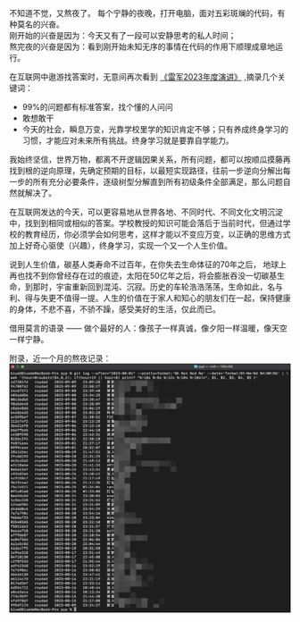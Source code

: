 不知道不觉，又熬夜了。
每个宁静的夜晚，打开电脑，面对五彩斑斓的代码，有种莫名的兴奋。  
刚开始的兴奋是因为：今天又有了一段可以安静思考的私人时间；  
熬完夜的兴奋是因为：看到刚开始未知无序的事情在代码的作用下顺理成章地运行。  

在互联网中遨游找答案时，无意间再次看到  [《雷军2023年度演讲》](https://finance.sina.cn/china/gncj/2023-08-15/detail-imzhfpkm5540368.d.html) ,摘录几个关键词：  
- 99%的问题都有标准答案，找个懂的人问问  
- 敢想敢干  
- 今天的社会，瞬息万变，光靠学校里学的知识肯定不够；只有养成终身学习的习惯，才能应对未来所有挑战。终身学习就是要靠自学能力。  


我始终坚信，世界万物，都离不开逻辑因果关系，所有问题，都可以按顺瓜摸藤再找到根的逆向原理，先确定预期的目标，以最短实现路径，往前一步逆向分解出每一步的所有充分必要条件，逐级树型分解直到所有初级条件全部满足，那么问题自然就解决了。  
  
在互联网发达的今天，可以更容易地从世界各地、不同时代、不同文化文明沉淀中，找到到相同或相似的答案。学校教授的知识可能会落后于当前时代，但通过学校的教育经历，你必须学会如何思考，这样才能以不变应万变，以正确的思维方式加上好奇心驱使（兴趣），终身学习，实现一个又一个人生价值。  
  
说到人生价值，碳基人类寿命不过百年，在你失去生命体征的70年之后， 地球上再也找不到你曾经存在过的痕迹，太阳在50亿年之后，将会膨胀吞没一切碳基生命，到那时，宇宙重新回到混沌、沉寂。历史的车轮浩浩荡荡，生命如此，名与利、得与失更不值得一提。人生的价值在于家人和知心的朋友们在一起，保持健康的身体，不悲不喜，不骄不躁，感受美好的生活，仅此而已。  
  
借用莫言的语录 —— 做个最好的人：像孩子一样真诚，像夕阳一样温暖，像天空一样宁静。
  
附录，近一个月的熬夜记录：  
![](assets/IMG_2023-09-11_10-19-51.jpg)
